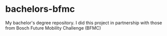 # bachelors-bfmc
My bachelor's degree repository. I did this project in partnership with those from Bosch Future Mobility Challenge (BFMC)
